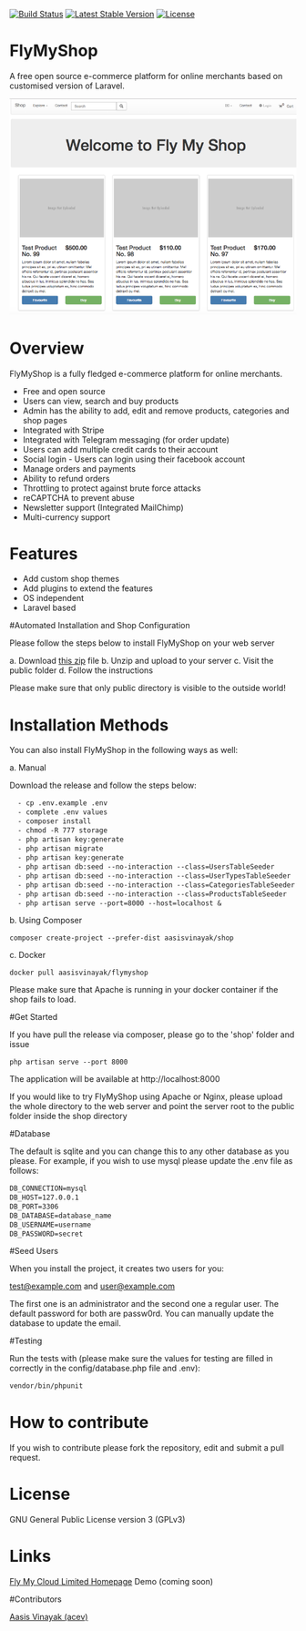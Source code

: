 [![Build Status](https://travis-ci.org/aasisvinayak/flymyshop.svg?branch=master)](https://travis-ci.org/aasisvinayak/flymyshop)
[![Latest Stable Version](https://poser.pugx.org/aasisvinayak/shop/v/stable)](https://packagist.org/packages/aasisvinayak/shop)
[![License](https://poser.pugx.org/aasisvinayak/shop/license)](https://packagist.org/packages/aasisvinayak/shop)
<!--[![StyleCI](https://styleci.io/repos/66875598/shield)](https://styleci.io/repos/66875598)-->


# FlyMyShop

A free open source e-commerce platform for online merchants based on customised version of Laravel.

![FlyMyShop Demo](/thumbnail.png)

# Overview

FlyMyShop is a fully fledged e-commerce platform for online merchants. 

- Free and open source
- Users can view, search and buy products
- Admin has the ability to add, edit and remove products, categories and shop pages
- Integrated with Stripe
- Integrated with Telegram messaging (for order update)
- Users can add multiple credit cards to their account
- Social login - Users can login using their facebook account
- Manage orders and payments
- Ability to refund orders
- Throttling to protect against brute force attacks
- reCAPTCHA to prevent abuse
- Newsletter support (Integrated MailChimp)
- Multi-currency support

# Features

- Add custom shop themes
- Add plugins to extend the features
- OS independent
- Laravel based

#Automated Installation and Shop Configuration

Please follow the steps below to install FlyMyShop on your web server

a. Download [this zip](https://github.com/aasisvinayak/flymyshop/releases/download/v0.0.1/flymyshop_v0.0.1.zip) file
b. Unzip and upload to your server
c. Visit the public folder
d. Follow the instructions

Please make sure that only public directory is visible to the outside world!

#  Installation Methods
 
 You can also install FlyMyShop in the following ways as well:

a. Manual

Download the release and follow the steps below:

```
  - cp .env.example .env
  - complete .env values 
  - composer install
  - chmod -R 777 storage
  - php artisan key:generate 
  - php artisan migrate 
  - php artisan key:generate
  - php artisan db:seed --no-interaction --class=UsersTableSeeder
  - php artisan db:seed --no-interaction --class=UserTypesTableSeeder
  - php artisan db:seed --no-interaction --class=CategoriesTableSeeder
  - php artisan db:seed --no-interaction --class=ProductsTableSeeder
  - php artisan serve --port=8000 --host=localhost &
```

b. Using Composer

```
composer create-project --prefer-dist aasisvinayak/shop

```

c. Docker

```
docker pull aasisvinayak/flymyshop
```

Please make sure that Apache is running in your docker container if the shop fails to load.

#Get Started

If you have pull the release via composer, please go to the 'shop' folder and issue

```
php artisan serve --port 8000
```

The application will be available at http://localhost:8000


If you would like to try FlyMyShop using Apache or Nginx, please upload the whole directory to the web server and point the server root to the public folder inside the shop directory


#Database

The default is sqlite and you can change this to any other database as you please. For example, if you wish to use mysql please update the .env file as follows:

```
DB_CONNECTION=mysql
DB_HOST=127.0.0.1		
DB_PORT=3306		
DB_DATABASE=database_name		
DB_USERNAME=username		
DB_PASSWORD=secret

```

#Seed Users

When you install the project, it creates two users for you:

test@example.com and 
user@example.com

The first one is an administrator and the second one a regular user. The default password for both are passw0rd. 
You can manually update the database to update the email.


#Testing

Run the tests with (please make sure the values for testing are filled in correctly in the config/database.php file and .env):

``` bash
vendor/bin/phpunit
```

# How to contribute

If you wish to contribute please fork the repository, edit and submit a pull request.

# License

GNU General Public License version 3 (GPLv3)

# Links

[Fly My Cloud Limited Homepage](https://www.flymycloud.com)
Demo (coming soon)

#Contributors

[Aasis Vinayak (acev)](https://aasisvinayak.com)